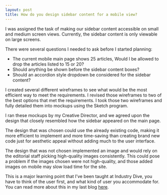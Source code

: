 ```yaml
---
layout: post
title: How do you design sidebar content for a mobile view?
---
```


I was assigned the task of making our sidebar content accessible on small and medium screen views. Currently, the sidebar content is only viewable on large screens.

There were several questions I needed to ask before I started planning:
* The current mobile main page shows 25 articles, Would I be allowed to drop the articles listed to 15 or 20?
* Should anything be shown before the sidebar content boxes?
* Should an accordion style dropdown be considered for the sidebar content?

I created several different wireframes to see what would be the most efficient way to meet the requirements. I revised those wireframes to two of the best options that met the requirements. I took those two wireframes and fully detailed them into mockups using the Sketch program.

I ran these mockups by my Creative Director, and we agreed upon the design that closely resembled how the sidebar appeared on the main page.  

The design that was chosen could use the already existing code, making it more efficient to implement and more time-saving than creating brand new code just for aesthetic appeal without adding much to the user interface.

The design that was not chosen implemented an image and would rely on the editorial staff picking high-quality images consistently. This could pose a problem if the images chosen were not high-quality, and those added images on mobile may slow load time for the site.

This is a major learning point that I’ve been taught at Industry Dive, you have to think of the user first, and what kind of user you accommodate for. You can read more about this in my last blog [here](http://www.jhugheswebdev.com/user-interface-design/).
